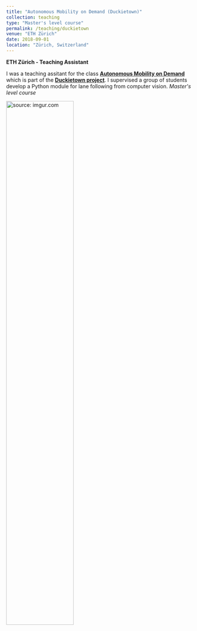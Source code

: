 ```yaml
---
title: "Autonomous Mobility on Demand (Duckietown)"
collection: teaching
type: "Master's level course"
permalink: /teaching/duckietown
venue: "ETH Zürich"
date: 2018-09-01
location: "Zürich, Switzerland"
---
```


**ETH Zürich - Teaching Assistant** 

I was a teaching assitant for the class [__Autonomous Mobility on Demand__](http://www.vvz.ethz.ch/Vorlesungsverzeichnis/lerneinheit.view?lerneinheitId=119019&semkez=2017W&lang=en) which is part of the [__Duckietown project__](https://www.duckietown.org/). I supervised a group of students develop a Python module for lane following from computer vision.
 *Master's level course*

<a href="https://imgur.com/YaPjge5"><img src="https://i.imgur.com/YaPjge5.gif" title="source: imgur.com" width='60%' /></a>